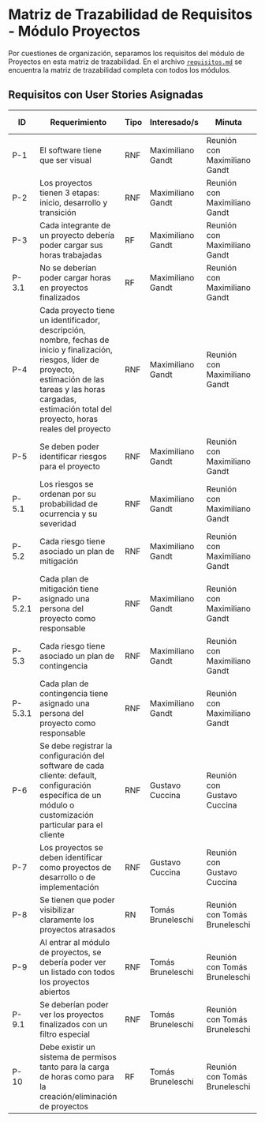 # Matriz de Trazabilidad de Requisitos - Módulo Proyectos

Por cuestiones de organización, separamos los requisitos del módulo de Proyectos en esta matriz de trazabilidad.
En el archivo [`requisitos.md`](./requisitos.md) se encuentra la matriz de trazabilidad completa con todos los módulos.

## Requisitos con User Stories Asignadas

| ID | Requerimiento | Tipo | Interesado/s | Minuta | Módulo | Prioridad (MoSCoW) | User Stories |
|---|---|---|---|---|---|---|---|
| P-1 | El software tiene que ser visual | RNF | Maximiliano Gandt | Reunión con Maximiliano Gandt | Proyectos | Could | **US-01** |
| P-2 | Los proyectos tienen 3 etapas: inicio, desarrollo y transición | RNF | Maximiliano Gandt | Reunión con Maximiliano Gandt | Proyectos | Must | **US-02** |
| P-3 | Cada integrante de un proyecto debería poder cargar sus horas trabajadas | RF | Maximiliano Gandt | Reunión con Maximiliano Gandt | Proyectos | Must | **US-03** |
| P-3.1 | No se deberían poder cargar horas en proyectos finalizados | RF | Maximiliano Gandt | Reunión con Maximiliano Gandt | Proyectos | Must | **US-03** |
| P-4 | Cada proyecto tiene un identificador, descripción, nombre, fechas de inicio y finalización, riesgos, líder de proyecto, estimación de las tareas y las horas cargadas, estimación total del proyecto, horas reales del proyecto | RNF | Maximiliano Gandt | Reunión con Maximiliano Gandt | Proyectos | Must | **US-01, US-04** |
| P-5 | Se deben poder identificar riesgos para el proyecto | RNF | Maximiliano Gandt | Reunión con Maximiliano Gandt | Proyectos | Must | **US-04** |
| P-5.1 | Los riesgos se ordenan por su probabilidad de ocurrencia y su severidad | RNF | Maximiliano Gandt | Reunión con Maximiliano Gandt | Proyectos | Must | **US-04** |
| P-5.2 | Cada riesgo tiene asociado un plan de mitigación | RNF | Maximiliano Gandt | Reunión con Maximiliano Gandt | Proyectos | Must | **US-04** |
| P-5.2.1 | Cada plan de mitigación tiene asignado una persona del proyecto como responsable | RNF | Maximiliano Gandt | Reunión con Maximiliano Gandt | Proyectos | Must | **US-04** |
| P-5.3 | Cada riesgo tiene asociado un plan de contingencia | RNF | Maximiliano Gandt | Reunión con Maximiliano Gandt | Proyectos | Must | **US-04** |
| P-5.3.1 | Cada plan de contingencia tiene asignado una persona del proyecto como responsable | RNF | Maximiliano Gandt | Reunión con Maximiliano Gandt | Proyectos | Must | **US-04** |
| P-6 | Se debe registrar la configuración del software de cada cliente: default, configuración específica de un módulo o customización particular para el cliente | RNF | Gustavo Cuccina | Reunión con Gustavo Cuccina | Proyectos | Must | **US-05** |
| P-7 | Los proyectos se deben identificar como proyectos de desarrollo o de implementación | RNF | Gustavo Cuccina | Reunión con Gustavo Cuccina | Proyectos | Must | **US-06** |
| P-8 | Se tienen que poder visibilizar claramente los proyectos atrasados | RN | Tomás Bruneleschi | Reunión con Tomás Bruneleschi | Proyectos | Must | **US-01** |
| P-9 | Al entrar al módulo de proyectos, se debería poder ver un listado con todos los proyectos abiertos | RNF | Tomás Bruneleschi | Reunión con Tomás Bruneleschi | Proyectos | Must | **US-01** |
| P-9.1 | Se deberían poder ver los proyectos finalizados con un filtro especial | RNF | Tomás Bruneleschi | Reunión con Tomás Bruneleschi | Proyectos | Could | **US-01** |
| P-10 | Debe existir un sistema de permisos tanto para la carga de horas como para la creación/eliminación de proyectos | RF | Tomás Bruneleschi | Reunión con Tomás Bruneleschi | Proyectos | Won't | **US-03, US-04** |
